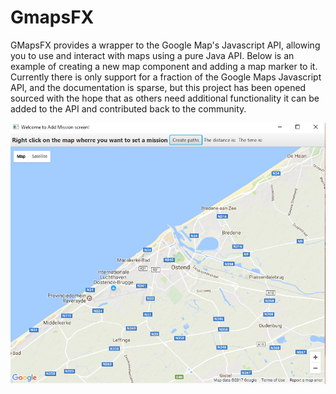 # **GmapsFX**
GMapsFX provides a wrapper to the Google Map's Javascript API, allowing you to use and interact with maps using a pure Java API. Below is an example of creating a new map component and adding a map marker to it. Currently there is only support for a fraction of the Google Maps Javascript API, and the documentation is sparse, but this project has been opened sourced with the hope that as others need additional functionality it can be added to the API and contributed back to the community.

![](/assets/gmapsfx.PNG)